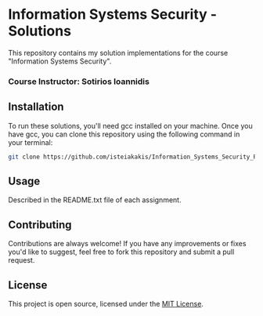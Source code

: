 # Information Systems Security - Solutions

This repository contains my solution implementations for the course "Information Systems Security".

### Course Instructor: Sotirios Ioannidis


## Installation

To run these solutions, you'll need gcc installed on your machine. Once you have gcc, you can clone this repository using the following command in your terminal:

```bash
git clone https://github.com/isteiakakis/Information_Systems_Security_Projects.git
```


## Usage

Described in the README.txt file of each assignment.

## Contributing

Contributions are always welcome! If you have any improvements or fixes you'd like to suggest, feel free to fork this repository and submit a pull request.

## License

This project is open source, licensed under the [MIT License](LICENSE).
